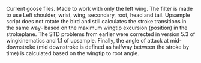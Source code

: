 Current goose files. Made to work with only the left wing. The filter is made to use Left shoulder, wrist, wing, secondary, root, head and tail. Upsample script does not rotate the bird and still calculates the stroke transitions in the same way- based on the maximum wingtip excursion (position) in the strokeplane. The STD problems from earlier were corrected in version 5.3 of wingkinematics and 1.1 of upsample. Finally, the angle of attack at mid-downstroke (mid downstroke is defined as halfway between the stroke by time) is calculated based on the wingtip to root angle. 
